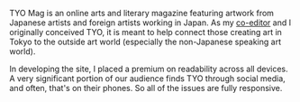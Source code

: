 TYO Mag is an online arts and literary magazine featuring artwork from Japanese artists and foreign artists working in Japan. As my [co-editor](http://krishartrum.com) and I originally conceived TYO, it is meant to help connect those creating art in Tokyo to the outside art world (especially the non-Japanese speaking art world).

In developing the site, I placed a premium on readability across all devices. A very significant portion of our audience finds TYO through social media, and often, that's on their phones. So all of the issues are fully responsive.